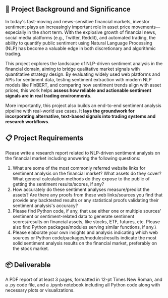 ## 🎯 Project Background and Significance
In today's fast-moving and news-sensitive financial markets, investor sentiment plays an increasingly important role in asset price movements—especially in the short term. With the explosive growth of financial news, social media platforms (e.g., Twitter, Reddit), and automated trading, the ability to quantify public sentiment using Natural Language Processing (NLP) has become a valuable edge in both discretionary and algorithmic trading.

This project explores the landscape of NLP-driven sentiment analysis in the financial domain, aiming to bridge qualitative market signals with quantitative strategy design. By evaluating widely used web platforms and APIs for sentiment data, testing sentiment extraction with modern NLP models like FinBERT, and comparing how sentiment trends align with asset prices, this work helps **assess how reliable and actionable sentiment signals are in real trading environments**.

More importantly, this project also builds an end-to-end sentiment analysis pipeline with real-world use cases. It **lays the groundwork for incorporating alternative, text-based signals into trading systems and research workflows**.

## 📋 Project Requirements
Please write a research report related to NLP-driven sentiment analysis on the financial market including answering the following questions:
1. What are some of the most commonly referred website links for sentiment analysis on the financial market? What assets do they cover? What general calculation methods do they expose to the public of getting the sentiment results/scores, if any?
2. How accurately do these sentiment analyses measure/predict the assets? Are there any proofs from these web links/sources you find that provide any backtested results or any statistical proofs validating their sentiment analysis's accuracy?
3. Please find Python code, if any, that use either one or multiple sources' sentiment or sentiment-related data to generate sentiment scores/results on financial assets, like stocks, ETF, futures, etc. Please also find Python packages/modules serving similar functions, if any.\
4. Please elaborate your own insights and analysis indicating which web sources or Python code/packages/modules/results indicate the most solid sentiment analysis results on the financial market, preferably on the stock market.

## 📦 Deliverable
A PDF report of at least 3 pages, formatted in 12-pt Times New Roman, and a .py code file, and a .ipynb notebook including all Python code along with necessary plots or visualizations.